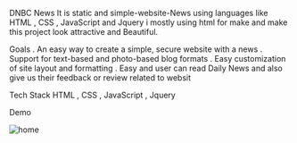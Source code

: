 DNBC News
It is static and simple-website-News using languages like HTML , CSS , JavaScript and Jquery i mostly using html for make and make this project look attractive and Beautiful.

Goals
. An easy way to create a simple, secure website with a news
. Support for text-based and photo-based blog formats
. Easy customization of site layout and formatting
. Easy and user can read Daily News and also give us their feedback or review related to websit

Tech Stack
HTML , CSS , JavaScript , Jquery

Demo 


![home](https://github.com/ZehraKazmii/Eproject-News-website/assets/162803612/e925792e-9528-4d8e-89f8-87af0ed1bac3)

